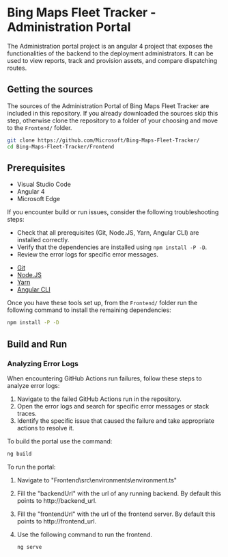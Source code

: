 # Bing Maps Fleet Tracker - Administration Portal

The Administration portal project is an angular 4 project that exposes the functionalities of the backend to the deployment administrators. It can be used to view reports, track and provision assets, and compare dispatching routes.

## Getting the sources

The sources of the Administration Portal of Bing Maps Fleet Tracker are included in this repository. If you already downloaded the sources skip this step, otherwise clone the repository to a folder of your choosing and move to the `Frontend/` folder.

``` Bash
git clone https://github.com/Microsoft/Bing-Maps-Fleet-Tracker/
cd Bing-Maps-Fleet-Tracker/Frontend
```

## Prerequisites
* Visual Studio Code
* Angular 4
* Microsoft Edge

If you encounter build or run issues, consider the following troubleshooting steps:

- Check that all prerequisites (Git, Node.JS, Yarn, Angular CLI) are installed correctly.
- Verify that the dependencies are installed using `npm install -P -D`.
- Review the error logs for specific error messages.

* [Git](https://git-scm.com/)
* [Node.JS](https://nodejs.org/en/)
* [Yarn](https://yarnpkg.com/lang/en/docs/install/)
* [Angular CLI](https://github.com/angular/angular-cli#installation)

Once you have these tools set up, from the `Frontend/` folder run the following command to install the remaining dependencies:

``` Bash
npm install -P -D
```

## Build and Run

### Analyzing Error Logs

When encountering GitHub Actions run failures, follow these steps to analyze error logs:
1. Navigate to the failed GitHub Actions run in the repository.
2. Open the error logs and search for specific error messages or stack traces.
3. Identify the specific issue that caused the failure and take appropriate actions to resolve it.

To build the portal use the command:

``` Bash
ng build
```

To run the portal:

1. Navigate to "Frontend\src\environments\environment.ts"
2. Fill the "backendUrl" with the url of any running backend. By default this points to http://backend_url.
3. Fill the "frontendUrl" with the url of the frontend server. By default this points to http://frontend_url.
4. Use the following command to run the frontend.

    ``` Bash
    ng serve
    ```